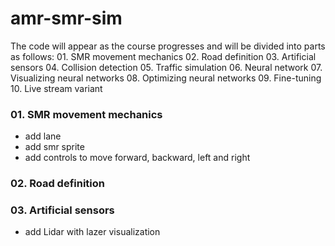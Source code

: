 # amr-smr-sim

The code will appear as the course progresses and will be divided into parts as follows: 01. SMR movement mechanics 02. Road definition 03. Artificial sensors 04. Collision detection 05. Traffic simulation 06. Neural network 07. Visualizing neural networks 08. Optimizing neural networks 09. Fine-tuning 10. Live stream variant

### 01. SMR movement mechanics

- add lane
- add smr sprite
- add controls to move forward, backward, left and right

### 02. Road definition

### 03. Artificial sensors

- add Lidar with lazer visualization

